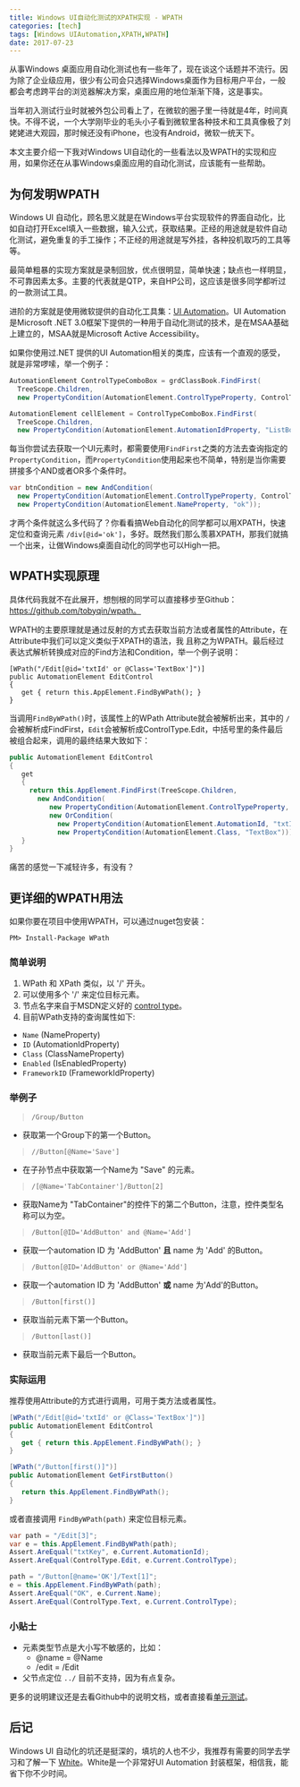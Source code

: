 ```yaml
---
title: Windows UI自动化测试的XPATH实现 - WPATH
categories: [tech]
tags: [Windows UIAutomation,XPATH,WPATH]
date: 2017-07-23
---
```


从事Windows 桌面应用自动化测试也有一些年了，现在谈这个话题并不流行。因为除了企业级应用，很少有公司会只选择Windows桌面作为目标用户平台，一般都会考虑跨平台的浏览器解决方案，桌面应用的地位渐渐下降，这是事实。

当年初入测试行业时就被外包公司看上了，在微软的圈子里一待就是4年，时间真快。不得不说，一个大学刚毕业的毛头小子看到微软里各种技术和工具真像极了刘姥姥进大观园，那时候还没有iPhone，也没有Android，微软一统天下。

本文主要介绍一下我对Windows UI自动化的一些看法以及WPATH的实现和应用，如果你还在从事Windows桌面应用的自动化测试，应该能有一些帮助。

## 为何发明WPATH

Windows UI 自动化，顾名思义就是在Windows平台实现软件的界面自动化，比如自动打开Excel填入一些数据，输入公式，获取结果。正经的用途就是软件自动化测试，避免重复的手工操作；不正经的用途就是写外挂，各种投机取巧的工具等等。

最简单粗暴的实现方案就是录制回放，优点很明显，简单快速；缺点也一样明显，不可靠因素太多。主要的代表就是QTP，来自HP公司，这应该是很多同学都听过的一款测试工具。

进阶的方案就是使用微软提供的自动化工具集：[UI Automation](https://docs.microsoft.com/en-us/dotnet/framework/ui-automation/ui-automation-overview)。UI Automation是Microsoft .NET 3.0框架下提供的一种用于自动化测试的技术，是在MSAA基础上建立的，MSAA就是Microsoft Active Accessibility。

如果你使用过.NET 提供的UI Automation相关的类库，应该有一个直观的感受，就是非常啰嗦，举一个例子：

```csharp
AutomationElement ControlTypeComboBox = grdClassBook.FindFirst(
  TreeScope.Children,
  new PropertyCondition(AutomationElement.ControlTypeProperty, ControlType.ComboBox));

AutomationElement cellElement = ControlTypeComboBox.FindFirst(
  TreeScope.Children,
  new PropertyCondition(AutomationElement.AutomationIdProperty, "ListBox"));
```

每当你尝试去获取一个UI元素时，都需要使用`FindFirst`之类的方法去查询指定的`PropertyCondition`，而`PropertyCondition`使用起来也不简单，特别是当你需要拼接多个AND或者OR多个条件时。

```csharp
var btnCondition = new AndCondition(
  new PropertyCondition(AutomationElement.ControlTypeProperty, ControlType.Button),
  new PropertyCondition(AutomationElement.NameProperty, "ok"));
```

才两个条件就这么多代码了？你看看搞Web自动化的同学都可以用XPATH，快速定位和查询元素 `/div[@id='ok']`，多好。既然我们那么羡慕XPATH，那我们就搞一个出来，让做Windows桌面自动化的同学也可以High一把。

## WPATH实现原理

具体代码我就不在此展开，想刨根的同学可以直接移步至Github：https://github.com/tobyqin/wpath。

WPATH的主要原理就是通过反射的方式去获取当前方法或者属性的Attribute，在Attribute中我们可以定义类似于XPATH的语法，我 且称之为WPATH。最后经过表达式解析转换成对应的Find方法和Condition，举一个例子说明：

```Csharp
[WPath("/Edit[@id='txtId' or @Class='TextBox']")]
public AutomationElement EditControl
{
   get { return this.AppElement.FindByWPath(); }
}
```

当调用`FindByWPath()`时，该属性上的WPath Attribute就会被解析出来，其中的 `/`会被解析成FindFirst，`Edit`会被解析成ControlType.Edit，中括号里的条件最后被组合起来，调用的最终结果大致如下：

```csharp
public AutomationElement EditControl
{
   get
   {
     return this.AppElement.FindFirst(TreeScope.Children,
       new AndCondition(
          new PropertyCondition(AutomationElement.ControlTypeProperty, ControlType.Edit),
          new OrCondition(
            new PropertyCondition(AutomationElement.AutomationId, "txtId"),
            new PropertyCondition(AutomationElement.Class, "TextBox"))));
   }
}
```

 痛苦的感觉一下减轻许多，有没有？

## 更详细的WPATH用法

如果你要在项目中使用WPATH，可以通过nuget包安装：

```
PM> Install-Package WPath
```

### 简单说明

1. WPath 和 XPath 类似，以 '/' 开头。
2. 可以使用多个 '/' 来定位目标元素。
3. 节点名字来自于MSDN定义好的 [control type](https://msdn.microsoft.com/en-us/library/ms743581%28v=vs.110%29.aspx)。
4. 目前WPath支持的查询属性如下:

- `Name` (NameProperty)
- `ID` (AutomationIdProperty)
- `Class` (ClassNameProperty)
- `Enabled` (IsEnabledProperty)
- `FrameworkID` (FrameworkIdProperty)

### 举例子

> `/Group/Button`

- 获取第一个Group下的第一个Button。

> `//Button[@Name='Save']`

- 在子孙节点中获取第一个Name为 "Save" 的元素。

> `/[@Name='TabContainer']/Button[2]`

- 获取Name为 "TabContainer"的控件下的第二个Button，注意，控件类型名称可以为空。

> `/Button[@ID='AddButton' and @Name='Add']`

- 获取一个automation ID 为 'AddButton' **且** name 为 'Add' 的Button。

> `/Button[@ID='AddButton' or @Name='Add']`

- 获取一个automation ID 为 'AddButton' **或** name 为'Add'的Button。

> `/Button[first()]`

- 获取当前元素下第一个Button。

> `/Button[last()]`

- 获取当前元素下最后一个Button。

### 实际运用

推荐使用Attribute的方式进行调用，可用于类方法或者属性。

```csharp
[WPath("/Edit[@id='txtId' or @Class='TextBox']")]
public AutomationElement EditControl
{
   get { return this.AppElement.FindByWPath(); }
}

[WPath("/Button[first()]")]
public AutomationElement GetFirstButton()
{
   return this.AppElement.FindByWPath();
}
```

或者直接调用 `FindByWPath(path)` 来定位目标元素。

```csharp
var path = "/Edit[3]";
var e = this.AppElement.FindByWPath(path);
Assert.AreEqual("txtKey", e.Current.AutomationId);
Assert.AreEqual(ControlType.Edit, e.Current.ControlType);

path = "/Button[@name='OK']/Text[1]";
e = this.AppElement.FindByWPath(path);
Assert.AreEqual("OK", e.Current.Name);
Assert.AreEqual(ControlType.Text, e.Current.ControlType);
```

### 小贴士

- 元素类型节点是大小写不敏感的，比如：
  - @name = @Name
  - /edit = /Edit
- 父节点定位 `../` 目前不支持，因为有点复杂。

更多的说明建议还是去看Github中的说明文档，或者直接看[单元测试](https://github.com/tobyqin/wpath/blob/master/WPath.Tests/UnitTests.cs)。

## 后记

Windows UI 自动化的坑还是挺深的，填坑的人也不少，我推荐有需要的同学去学习和了解一下 [White](https://github.com/TestStack/White)。White是一个非常好UI Automation 封装框架，相信我，能省下你不少时间。
